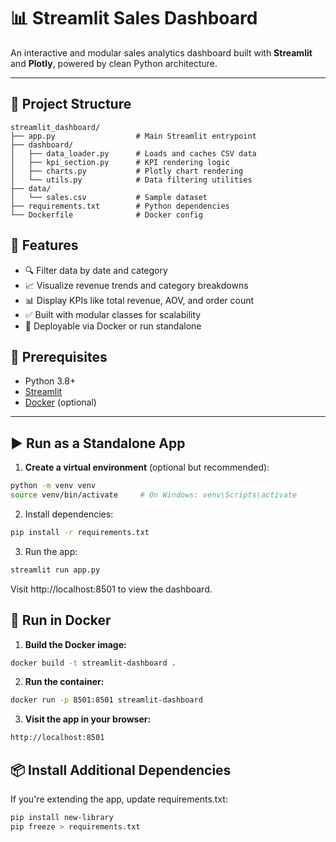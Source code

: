 # 📊 Streamlit Sales Dashboard

An interactive and modular sales analytics dashboard built with **Streamlit** and **Plotly**, powered by clean Python architecture.

---

## 📁 Project Structure

```text
streamlit_dashboard/
├── app.py                  # Main Streamlit entrypoint
├── dashboard/
│   ├── data_loader.py      # Loads and caches CSV data
│   ├── kpi_section.py      # KPI rendering logic
│   ├── charts.py           # Plotly chart rendering
│   └── utils.py            # Data filtering utilities
├── data/
│   └── sales.csv           # Sample dataset
├── requirements.txt        # Python dependencies
└── Dockerfile              # Docker config
```

## 🚀 Features

- 🔍 Filter data by date and category
- 📈 Visualize revenue trends and category breakdowns
- 📊 Display KPIs like total revenue, AOV, and order count
- ✅ Built with modular classes for scalability
- 🐳 Deployable via Docker or run standalone

## 🔧 Prerequisites

- Python 3.8+
- [Streamlit](https://streamlit.io/)
- [Docker](https://www.docker.com/) (optional)

---

## ▶️ Run as a Standalone App

1. **Create a virtual environment** (optional but recommended):

```bash
python -m venv venv
source venv/bin/activate     # On Windows: venv\Scripts\activate
```

2. Install dependencies:
```bash
pip install -r requirements.txt
```
3. Run the app:

```bash
streamlit run app.py
```
Visit http://localhost:8501 to view the dashboard.

## 🐳 Run in Docker
1. **Build the Docker image:**
```bash
docker build -t streamlit-dashboard .
``` 
2. **Run the container:**
```bash
docker run -p 8501:8501 streamlit-dashboard
```

3. **Visit the app in your browser:**
```bash
http://localhost:8501
```

## 📦 Install Additional Dependencies
If you're extending the app, update requirements.txt:
```bash
pip install new-library
pip freeze > requirements.txt
```

